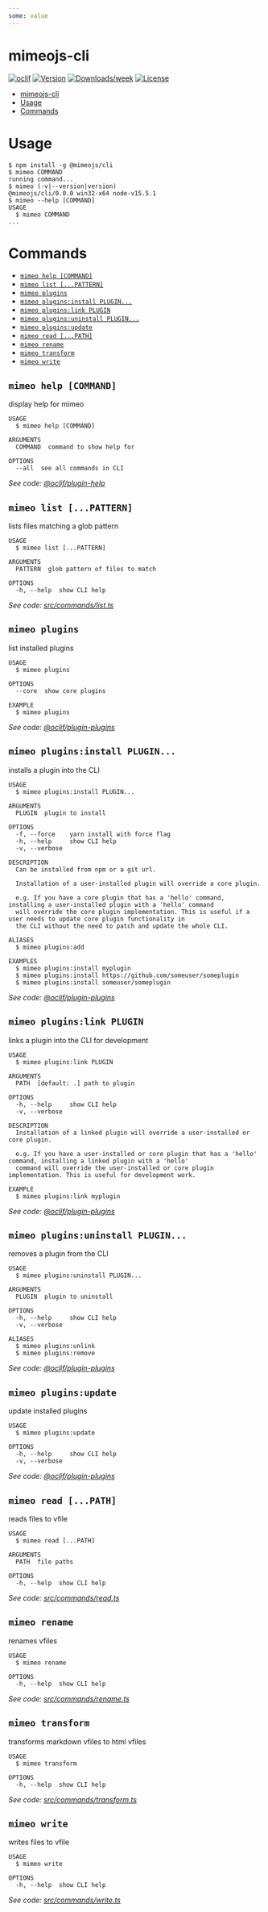 ```yaml
---
some: value
---
```


# mimeojs-cli

[![oclif](https://img.shields.io/badge/cli-oclif-brightgreen.svg)](https://oclif.io)
[![Version](https://img.shields.io/npm/v/mimeojs-cli.svg)](https://npmjs.org/package/mimeojs-cli)
[![Downloads/week](https://img.shields.io/npm/dw/mimeojs-cli.svg)](https://npmjs.org/package/mimeojs-cli)
[![License](https://img.shields.io/npm/l/mimeojs-cli.svg)](https://github.com/mikaelkaron/mimeojs-cli/blob/master/package.json)

<!-- toc -->
* [mimeojs-cli](#mimeojs-cli)
* [Usage](#usage)
* [Commands](#commands)
<!-- tocstop -->

# Usage

<!-- usage -->
```sh-session
$ npm install -g @mimeojs/cli
$ mimeo COMMAND
running command...
$ mimeo (-v|--version|version)
@mimeojs/cli/0.0.0 win32-x64 node-v15.5.1
$ mimeo --help [COMMAND]
USAGE
  $ mimeo COMMAND
...
```
<!-- usagestop -->

# Commands

<!-- commands -->
* [`mimeo help [COMMAND]`](#mimeo-help-command)
* [`mimeo list [...PATTERN]`](#mimeo-list-pattern)
* [`mimeo plugins`](#mimeo-plugins)
* [`mimeo plugins:install PLUGIN...`](#mimeo-pluginsinstall-plugin)
* [`mimeo plugins:link PLUGIN`](#mimeo-pluginslink-plugin)
* [`mimeo plugins:uninstall PLUGIN...`](#mimeo-pluginsuninstall-plugin)
* [`mimeo plugins:update`](#mimeo-pluginsupdate)
* [`mimeo read [...PATH]`](#mimeo-read-path)
* [`mimeo rename`](#mimeo-rename)
* [`mimeo transform`](#mimeo-transform)
* [`mimeo write`](#mimeo-write)

## `mimeo help [COMMAND]`

display help for mimeo

```
USAGE
  $ mimeo help [COMMAND]

ARGUMENTS
  COMMAND  command to show help for

OPTIONS
  --all  see all commands in CLI
```

_See code: [@oclif/plugin-help](https://github.com/oclif/plugin-help/blob/v3.2.1/src/commands/help.ts)_

## `mimeo list [...PATTERN]`

lists files matching a glob pattern

```
USAGE
  $ mimeo list [...PATTERN]

ARGUMENTS
  PATTERN  glob pattern of files to match

OPTIONS
  -h, --help  show CLI help
```

_See code: [src/commands/list.ts](https://github.com/mikaelkaron/mimeojs-cli/blob/v0.0.0/src/commands/list.ts)_

## `mimeo plugins`

list installed plugins

```
USAGE
  $ mimeo plugins

OPTIONS
  --core  show core plugins

EXAMPLE
  $ mimeo plugins
```

_See code: [@oclif/plugin-plugins](https://github.com/oclif/plugin-plugins/blob/v1.9.5/src/commands/plugins/index.ts)_

## `mimeo plugins:install PLUGIN...`

installs a plugin into the CLI

```
USAGE
  $ mimeo plugins:install PLUGIN...

ARGUMENTS
  PLUGIN  plugin to install

OPTIONS
  -f, --force    yarn install with force flag
  -h, --help     show CLI help
  -v, --verbose

DESCRIPTION
  Can be installed from npm or a git url.

  Installation of a user-installed plugin will override a core plugin.

  e.g. If you have a core plugin that has a 'hello' command, installing a user-installed plugin with a 'hello' command 
  will override the core plugin implementation. This is useful if a user needs to update core plugin functionality in 
  the CLI without the need to patch and update the whole CLI.

ALIASES
  $ mimeo plugins:add

EXAMPLES
  $ mimeo plugins:install myplugin 
  $ mimeo plugins:install https://github.com/someuser/someplugin
  $ mimeo plugins:install someuser/someplugin
```

_See code: [@oclif/plugin-plugins](https://github.com/oclif/plugin-plugins/blob/v1.9.5/src/commands/plugins/install.ts)_

## `mimeo plugins:link PLUGIN`

links a plugin into the CLI for development

```
USAGE
  $ mimeo plugins:link PLUGIN

ARGUMENTS
  PATH  [default: .] path to plugin

OPTIONS
  -h, --help     show CLI help
  -v, --verbose

DESCRIPTION
  Installation of a linked plugin will override a user-installed or core plugin.

  e.g. If you have a user-installed or core plugin that has a 'hello' command, installing a linked plugin with a 'hello' 
  command will override the user-installed or core plugin implementation. This is useful for development work.

EXAMPLE
  $ mimeo plugins:link myplugin
```

_See code: [@oclif/plugin-plugins](https://github.com/oclif/plugin-plugins/blob/v1.9.5/src/commands/plugins/link.ts)_

## `mimeo plugins:uninstall PLUGIN...`

removes a plugin from the CLI

```
USAGE
  $ mimeo plugins:uninstall PLUGIN...

ARGUMENTS
  PLUGIN  plugin to uninstall

OPTIONS
  -h, --help     show CLI help
  -v, --verbose

ALIASES
  $ mimeo plugins:unlink
  $ mimeo plugins:remove
```

_See code: [@oclif/plugin-plugins](https://github.com/oclif/plugin-plugins/blob/v1.9.5/src/commands/plugins/uninstall.ts)_

## `mimeo plugins:update`

update installed plugins

```
USAGE
  $ mimeo plugins:update

OPTIONS
  -h, --help     show CLI help
  -v, --verbose
```

_See code: [@oclif/plugin-plugins](https://github.com/oclif/plugin-plugins/blob/v1.9.5/src/commands/plugins/update.ts)_

## `mimeo read [...PATH]`

reads files to vfile

```
USAGE
  $ mimeo read [...PATH]

ARGUMENTS
  PATH  file paths

OPTIONS
  -h, --help  show CLI help
```

_See code: [src/commands/read.ts](https://github.com/mikaelkaron/mimeojs-cli/blob/v0.0.0/src/commands/read.ts)_

## `mimeo rename`

renames vfiles

```
USAGE
  $ mimeo rename

OPTIONS
  -h, --help  show CLI help
```

_See code: [src/commands/rename.ts](https://github.com/mikaelkaron/mimeojs-cli/blob/v0.0.0/src/commands/rename.ts)_

## `mimeo transform`

transforms markdown vfiles to html vfiles

```
USAGE
  $ mimeo transform

OPTIONS
  -h, --help  show CLI help
```

_See code: [src/commands/transform.ts](https://github.com/mikaelkaron/mimeojs-cli/blob/v0.0.0/src/commands/transform.ts)_

## `mimeo write`

writes files to vfile

```
USAGE
  $ mimeo write

OPTIONS
  -h, --help  show CLI help
```

_See code: [src/commands/write.ts](https://github.com/mikaelkaron/mimeojs-cli/blob/v0.0.0/src/commands/write.ts)_
<!-- commandsstop -->
